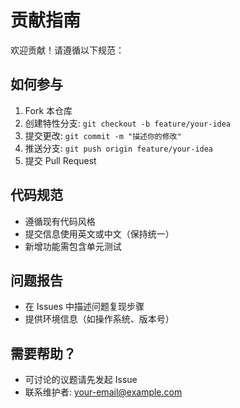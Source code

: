 # 贡献指南

欢迎贡献！请遵循以下规范：

## 如何参与
1. Fork 本仓库
2. 创建特性分支: `git checkout -b feature/your-idea`
3. 提交更改: `git commit -m "描述你的修改"`
4. 推送分支: `git push origin feature/your-idea`
5. 提交 Pull Request

## 代码规范
- 遵循现有代码风格
- 提交信息使用英文或中文（保持统一）
- 新增功能需包含单元测试

## 问题报告
- 在 Issues 中描述问题复现步骤
- 提供环境信息（如操作系统、版本号）

## 需要帮助？
- 可讨论的议题请先发起 Issue
- 联系维护者: your-email@example.com
